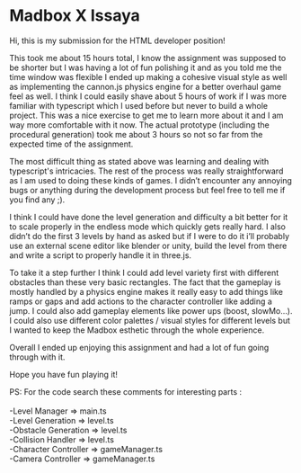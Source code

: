 # Madbox X Issaya
 
Hi, this is my submission for the HTML developer position!

This took me about 15 hours total, I know the assignment was supposed to be shorter but I was having a lot of fun polishing it and as you told me the time window was flexible I ended up making a cohesive visual style as well as implementing the cannon.js physics engine for a better overhaul game feel as well.
I think I could easily shave about 5 hours of work if I was more familiar with typescript which I used before but never to build a whole project. This was a nice exercise to get me to learn more about it and I am way more comfortable with it now.
The actual prototype (including the procedural generation) took me about 3 hours so not so far from the expected time of the assignment.
  
 The most difficult thing as stated above was learning and dealing with typescript's intricacies.
The rest of the process was really straightforward as I am used to doing these kinds of games.
I didn’t encounter any annoying bugs or anything during the development process but feel free to tell me if you find any ;).

I think I could have done the level generation and difficulty a bit better for it to scale properly in the endless mode which quickly gets really hard.
I also didn’t do the first 3 levels by hand as asked but if I were to do it i’ll probably use an external scene editor like blender or unity, build the level from there and write a script to properly handle it in three.js. 

To take it a step further I think I could add level variety first with different obstacles than these very basic rectangles. The fact that the gameplay is mostly handled by a physics engine makes it really easy to add things like ramps or gaps and add actions to the character controller like adding a jump. I could also add gameplay elements like power ups (boost, slowMo…). I could also use different color palettes / visual styles for different levels but I wanted to keep the Madbox esthetic through the whole experience.

Overall I ended up enjoying this assignment and had a lot of fun going through with it.

Hope you have fun playing it!


PS: For the code search these comments for interesting parts :<br/><br/>
      -Level Manager => main.ts<br/>
      -Level Generation => level.ts<br/>
      -Obstacle Generation => level.ts<br/>
      -Collision Handler => level.ts<br/>
      -Character Controller => gameManager.ts<br/>
      -Camera Controller => gameManager.ts<br/>
